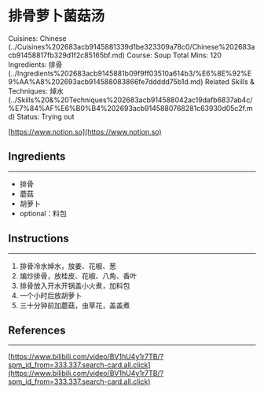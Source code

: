 # 排骨萝卜菌菇汤

Cuisines: Chinese (../Cuisines%202683acb9145881339d1be323309a78c0/Chinese%202683acb91458817fb329d1f2c85165bf.md)
Course: Soup
Total Mins: 120
Ingredients: 排骨 (../Ingredients%202683acb9145881b09f9ff03510a614b3/%E6%8E%92%E9%AA%A8%202693acb914588083866fe7ddddd75b1d.md)
Related Skills & Techniques: 焯水 (../Skills%20&%20Techniques%202683acb914588042ac19dafb6837ab4c/%E7%84%AF%E6%B0%B4%202693acb9145880768281c63930d05c2f.md)
Status: Trying out

[https://www.notion.so](https://www.notion.so)

## Ingredients

---

- 排骨
- 蘑菇
- 胡萝卜
- optional：料包

## Instructions

---

1. 排骨冷水焯水，放姜、花椒、葱
2. 煸炒排骨，放桂皮、花椒、八角、香叶
3. 排骨放入开水开锅盖小火煮，加料包
4. 一个小时后放胡萝卜
5. 三十分钟前加蘑菇，虫草花，盖盖煮

## References

---

[https://www.bilibili.com/video/BV1hU4y1r7TB/?spm_id_from=333.337.search-card.all.click](https://www.bilibili.com/video/BV1hU4y1r7TB/?spm_id_from=333.337.search-card.all.click)